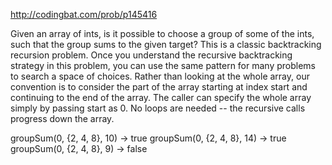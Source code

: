 http://codingbat.com/prob/p145416

Given an array of ints, is it possible to choose a group of some of the ints, such that the group sums to the given target? This is a classic backtracking recursion problem. Once you understand the recursive backtracking strategy in this problem, you can use the same pattern for many problems to search a space of choices. Rather than looking at the whole array, our convention is to consider the part of the array starting at index start and continuing to the end of the array. The caller can specify the whole array simply by passing start as 0. No loops are needed -- the recursive calls progress down the array. 

groupSum(0, {2, 4, 8}, 10) → true
groupSum(0, {2, 4, 8}, 14) → true
groupSum(0, {2, 4, 8}, 9) → false